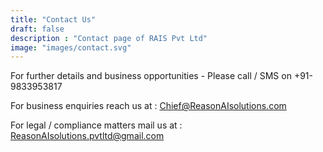 ```yaml
---
title: "Contact Us"
draft: false
description : "Contact page of RAIS Pvt Ltd"
image: "images/contact.svg"
---
```


For further details and business opportunities - Please call / SMS on +91-9833953817

For business enquiries reach us at : Chief@ReasonAIsolutions.com

For legal / compliance matters mail us at : ReasonAIsolutions.pvtltd@gmail.com 
